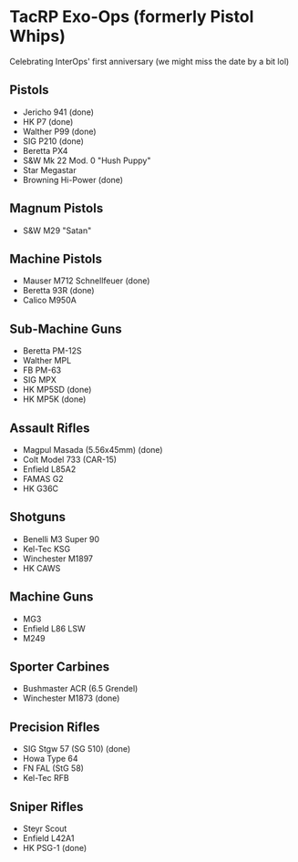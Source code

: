 # TacRP Exo-Ops (formerly Pistol Whips)

Celebrating InterOps' first anniversary (we might miss the date by a bit lol)

## Pistols
- Jericho 941 (done)
- HK P7 (done)
- Walther P99 (done)
- SIG P210 (done)
- Beretta PX4
- S&W Mk 22 Mod. 0 "Hush Puppy"
- Star Megastar
- Browning Hi-Power (done)

## Magnum Pistols
- S&W M29 "Satan"

## Machine Pistols
- Mauser M712 Schnellfeuer (done)
- Beretta 93R (done)
- Calico M950A

## Sub-Machine Guns
- Beretta PM-12S
- Walther MPL
- FB PM-63
- SIG MPX
- HK MP5SD (done)
- HK MP5K (done)

## Assault Rifles
- Magpul Masada (5.56x45mm) (done)
- Colt Model 733 (CAR-15)
- Enfield L85A2
- FAMAS G2
- HK G36C

## Shotguns
- Benelli M3 Super 90
- Kel-Tec KSG
- Winchester M1897
- HK CAWS

## Machine Guns
- MG3
- Enfield L86 LSW
- M249

## Sporter Carbines
- Bushmaster ACR (6.5 Grendel)
- Winchester M1873 (done)

## Precision Rifles
- SIG Stgw 57 (SG 510) (done)
- Howa Type 64
- FN FAL (StG 58)
- Kel-Tec RFB

## Sniper Rifles
- Steyr Scout
- Enfield L42A1
- HK PSG-1 (done)
